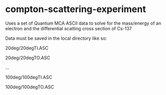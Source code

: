 # compton-scattering-experiment
Uses a set of Quantum MCA ASCII data to solve for the mass/energy of an electron and the differential scatting cross section of Cs-137


Data must be saved in the local directory like so:

20deg/20degTI.ASC

20deg/20degTO.ASC

...

100deg/100degTI.ASC

100deg/100degTO.ASC




